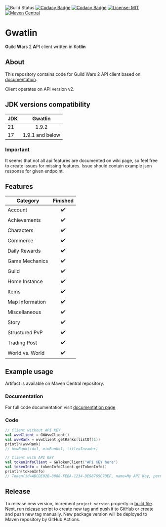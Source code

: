 ![Build Status](https://github.com/Kryszak/gwatlin/actions/workflows/build.yml/badge.svg)
[![Codacy Badge](https://app.codacy.com/project/badge/Coverage/6888080bc19640b4ad89efd0fd84ad9e)](https://app.codacy.com/gh/Kryszak/gwatlin/dashboard?utm_source=gh&utm_medium=referral&utm_content=&utm_campaign=Badge_coverage)
[![Codacy Badge](https://app.codacy.com/project/badge/Grade/6888080bc19640b4ad89efd0fd84ad9e)](https://app.codacy.com/gh/Kryszak/gwatlin/dashboard?utm_source=gh&utm_medium=referral&utm_content=&utm_campaign=Badge_grade)
[![License: MIT](https://img.shields.io/badge/License-MIT-yellow.svg)](https://opensource.org/licenses/MIT)
[![Maven Central](https://img.shields.io/maven-central/v/io.github.kryszak/gwatlin.svg)](https://search.maven.org/artifact/io.github.kryszak/gwatlin)

# Gwatlin
**G**uild **W**ars 2 **A**PI client written in Ko**tlin**

## About
This repository contains code for Guild Wars 2 API client based on [documentation](https://wiki.guildwars2.com/wiki/API:Main).

Client operates on API version v2.

## JDK versions compatibility
| JDK   |     Gwatlin     |
|-------|:---------------:|
| 21    |      1.9.2      |
| 17    | 1.9.1 and below |


### Important
It seems that not all api features are documented on wiki page, so feel free to create issues for missing features.
Issue should contain example json response for given endpoint.

## Features
| Category          | Finished           |
| ----------------- | :----------------: |
| Account           | :heavy_check_mark: |
| Achievements      | :heavy_check_mark: |
| Characters        | :heavy_check_mark: |
| Commerce          | :heavy_check_mark: |
| Daily Rewards     | :heavy_check_mark: |
| Game Mechanics    | :heavy_check_mark: |
| Guild             | :heavy_check_mark: |
| Home Instance     | :heavy_check_mark: |
| Items             | :heavy_check_mark: |
| Map Information   | :heavy_check_mark: |
| Miscellaneous     | :heavy_check_mark: |
| Story             | :heavy_check_mark: |
| Structured PvP    | :heavy_check_mark: |
| Trading Post      | :heavy_check_mark: |
| World vs. World   | :heavy_check_mark: |

## Example usage
Artifact is available on Maven Central repository.

### Documentation
For full code documentation visit [documentation page](https://kryszak.github.io/gwatlin-docs/)

### Code
```kotlin
// Client without API KEY
val wvwClient = GWWvwClient()
val wvwRank = wvwClient.getRanks(listOf(1))
println(wvwRank)
// WvwRank(id=1, minRank=1, title=Invader)

// Client with API KEY
val tokenInfoClient = GWTokenClient("API KEY here")
val tokenInfo = tokenInfoClient.getTokenInfo()
println(tokenInfo)
// Token(id=ABCDE02B-8888-FEBA-1234-DE98765C7DEF, name=My API Key, permissions=[account, characters, tradingpost, unlocks, build], type=null, expiresAt=null, issuedAt=null, urls=null)
```
## Release
To release new version, increment `project.version` property in [build file](./build.gradle.kts). Next, run [release](./scripts/release_version.sh) script to create new tag and push it to GitHub or create and push new tag manually. New package version will be deployed to Maven repository by GitHub Actions.
